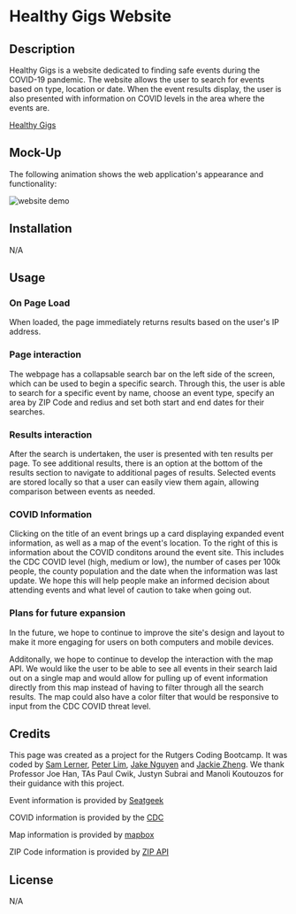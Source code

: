 # Healthy Gigs Website

## Description

Healthy Gigs is a website dedicated to finding safe events during the COVID-19 pandemic. The website allows the user to search for events based on type, location or date. When the event results display, the user is also presented with information on COVID levels in the area where the events are.

[Healthy Gigs](https://sam-lerner.github.io/healthy-gigs/ "Healthy Gigs Website")

## Mock-Up

The following animation shows the web application's appearance and functionality:

![website demo](./assets/images/website-nav.gif)


## Installation

N/A

## Usage

### On Page Load
When loaded, the page immediately returns results based on the user's IP address. 

### Page interaction
The webpage has a collapsable search bar on the left side of the screen, which can be used to begin a specific search. Through this, the user is able to search for a specific event by name, choose an event type, specify an area by ZIP Code and redius and set both start and end dates for their searches. 

### Results interaction
After the search is undertaken, the user is presented with ten results per page. To see additional results, there is an option at the bottom of the results section to navigate to additional pages of results. Selected events are stored locally so that a user can easily view them again, allowing comparison between events as needed. 

### COVID Information
Clicking on the title of an event brings up a card displaying expanded event information, as well as a map of the event's location. To the right of this is information about the COVID conditons around the event site. This includes the CDC COVID level (high, medium or low), the number of cases per 100k people, the county population and the date when the information was last update. We hope this will help people make an informed decision about attending events and what level of caution to take when going out.

### Plans for future expansion
In the future, we hope to continue to improve the site's design and layout to make it more engaging for users on both computers and mobile devices. 

Additonally, we hope to continue to develop the interaction with the map API. We would like the user to be able to see all events in their search laid out on a single map and would allow for pulling up of event information directly from this map instead of having to filter through all the search results. The map could also have a color filter that would be responsive to input from the CDC COVID threat level. 

## Credits

This page was created as a project for the Rutgers Coding Bootcamp. It was coded by [Sam Lerner](https://github.com/sam-lerner), [Peter Lim](https://github.com/peterlim995), [Jake Nguyen](https://github.com/JakeTNguyen) and [Jackie Zheng](https://github.com/jackiezheng1998). We thank Professor Joe Han, TAs Paul Cwik, Justyn Subrai and Manoli Koutouzos for their guidance with this project. 

Event information is provided by [Seatgeek](https://platform.seatgeek.com/)

COVID information is provided by the [CDC](https://data.cdc.gov/)

Map information is provided by [mapbox](https://www.mapbox.com/)

ZIP Code information is provided by [ZIP API](https://service.zipapi.us)

## License

N/A